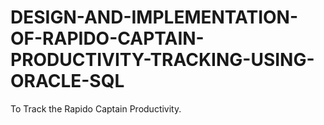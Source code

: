 # DESIGN-AND-IMPLEMENTATION-OF-RAPIDO-CAPTAIN-PRODUCTIVITY-TRACKING-USING-ORACLE-SQL
To  Track the Rapido Captain Productivity.

